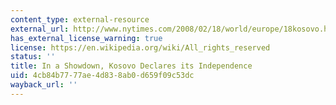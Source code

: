 ```yaml
---
content_type: external-resource
external_url: http://www.nytimes.com/2008/02/18/world/europe/18kosovo.html?pagewanted=all
has_external_license_warning: true
license: https://en.wikipedia.org/wiki/All_rights_reserved
status: ''
title: In a Showdown, Kosovo Declares its Independence
uid: 4cb84b77-77ae-4d83-8ab0-d659f09c53dc
wayback_url: ''
---
```

